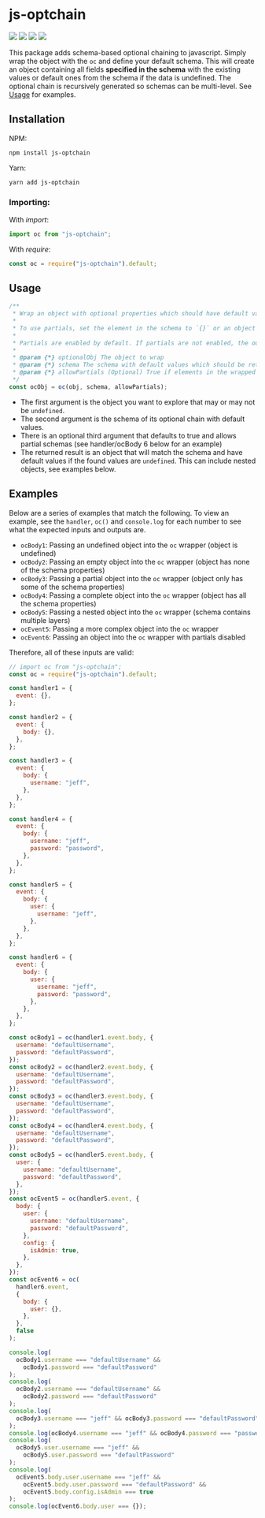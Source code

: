 # js-optchain

![](https://img.shields.io/npm/v/js-optchain) ![](https://img.shields.io/bundlephobia/min/js-optchain) ![](https://img.shields.io/npm/l/js-optchain) ![](https://img.shields.io/npm/dt/js-optchain)

This package adds schema-based optional chaining to javascript. Simply wrap the object with the `oc` and define your default schema. This will create an object containing all fields **specified in the schema** with the existing values or default ones from the schema if the data is undefined. The optional chain is recursively generated so schemas can be multi-level. See [Usage](#Usage) for examples.

## Installation

NPM:

```bash
npm install js-optchain
```

Yarn:

```bash
yarn add js-optchain
```

### Importing:

With _import_:

```javascript
import oc from "js-optchain";
```

With _require_:

```javascript
const oc = require("js-optchain").default;
```

## Usage

```javascript
/**
 * Wrap an object with optional properties which should have default values if undefined.
 *
 * To use partials, set the element in the schema to `{}` or an object with children to include all of its children that it may or may not have.
 *
 * Partials are enabled by default. If partials are not enabled, the output will strictly match the schema shape.
 *
 * @param {*} optionalObj The object to wrap
 * @param {*} schema The schema with default values which should be returned
 * @param {*} allowPartials (Optional) True if elements in the wrapped object should be included even if they don't appear in the schema
 */
const ocObj = oc(obj, schema, allowPartials);
```

- The first argument is the object you want to explore that may or may not be `undefined`.
- The second argument is the schema of its optional chain with default values.
- There is an optional third argument that defaults to true and allows partial schemas (see handler/ocBody 6 below for an example)
- The returned result is an object that will match the schema and have default values if the found values are `undefined`. This can include nested objects, see examples below.

## Examples

Below are a series of examples that match the following. To view an example, see the `handler`, `oc()` and `console.log` for each number to see what the expected inputs and outputs are.

- `ocBody1`: Passing an undefined object into the `oc` wrapper (object is undefined)
- `ocBody2`: Passing an empty object into the `oc` wrapper (object has none of the schema properties)
- `ocBody3`: Passing a partial object into the `oc` wrapper (object only has some of the schema properties)
- `ocBody4`: Passing a complete object into the `oc` wrapper (object has all the schema properties)
- `ocBody5`: Passing a nested object into the `oc` wrapper (schema contains multiple layers)
- `ocEvent5`: Passing a more complex object into the `oc` wrapper
- `ocEvent6`: Passing an object into the `oc` wrapper with partials disabled

Therefore, all of these inputs are valid:

```javascript
// import oc from "js-optchain";
const oc = require("js-optchain").default;

const handler1 = {
  event: {},
};

const handler2 = {
  event: {
    body: {},
  },
};

const handler3 = {
  event: {
    body: {
      username: "jeff",
    },
  },
};

const handler4 = {
  event: {
    body: {
      username: "jeff",
      password: "password",
    },
  },
};

const handler5 = {
  event: {
    body: {
      user: {
        username: "jeff",
      },
    },
  },
};

const handler6 = {
  event: {
    body: {
      user: {
        username: "jeff",
        password: "password",
      },
    },
  },
};

const ocBody1 = oc(handler1.event.body, {
  username: "defaultUsername",
  password: "defaultPassword",
});
const ocBody2 = oc(handler2.event.body, {
  username: "defaultUsername",
  password: "defaultPassword",
});
const ocBody3 = oc(handler3.event.body, {
  username: "defaultUsername",
  password: "defaultPassword",
});
const ocBody4 = oc(handler4.event.body, {
  username: "defaultUsername",
  password: "defaultPassword",
});
const ocBody5 = oc(handler5.event.body, {
  user: {
    username: "defaultUsername",
    password: "defaultPassword",
  },
});
const ocEvent5 = oc(handler5.event, {
  body: {
    user: {
      username: "defaultUsername",
      password: "defaultPassword",
    },
    config: {
      isAdmin: true,
    },
  },
});
const ocEvent6 = oc(
  handler6.event,
  {
    body: {
      user: {},
    },
  },
  false
);

console.log(
  ocBody1.username === "defaultUsername" &&
    ocBody1.password === "defaultPassword"
);
console.log(
  ocBody2.username === "defaultUsername" &&
    ocBody2.password === "defaultPassword"
);
console.log(
  ocBody3.username === "jeff" && ocBody3.password === "defaultPassword"
);
console.log(ocBody4.username === "jeff" && ocBody4.password === "password");
console.log(
  ocBody5.user.username === "jeff" &&
    ocBody5.user.password === "defaultPassword"
);
console.log(
  ocEvent5.body.user.username === "jeff" &&
    ocEvent5.body.user.password === "defaultPassword" &&
    ocEvent5.body.config.isAdmin === true
);
console.log(ocEvent6.body.user === {});
```
